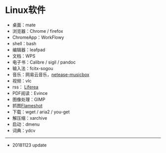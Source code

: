 # Linux软件



- 桌面：mate
- 浏览器：Chrome / firefox
- ChromeApp：WorkFlowy
- shell：bash
- 编辑器：leafpad
- 文档：WPS 
- 电子书：Calibre / sigil / pandoc
- 输入法：fcitx-sogou
- 音乐：网易云音乐，[netease-musicbox](https://github.com/darknessomi/musicbox) 
- 视频：vlc
- rss： [Liferea](https://lzone.de/liferea/)
- PDF阅读：Evince
- 图像处理：GIMP
- 抓图[Flameshot](https://github.com/lupoDharkael/flameshot)
- 下载：wget / aria2 / you-get
- 解压缩：xarchive
- 启动：dmenu
- 词典：ydcv

---

- 20181123 update